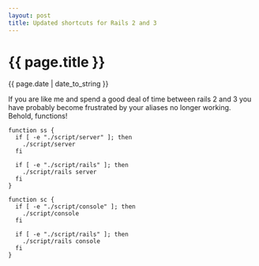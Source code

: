 ```yaml
---
layout: post
title: Updated shortcuts for Rails 2 and 3
---
```

{{ page.title }}
================
<p class="meta">{{ page.date | date_to_string }}</p>

If you are like me and spend a good deal of time between rails 2 and 3 you have probably become frustrated by your aliases no longer working. Behold, functions!

    function ss {
      if [ -e "./script/server" ]; then
        ./script/server
      fi

      if [ -e "./script/rails" ]; then
        ./script/rails server
      fi
    }

    function sc {
      if [ -e "./script/console" ]; then
        ./script/console
      fi

      if [ -e "./script/rails" ]; then
        ./script/rails console
      fi
    }
